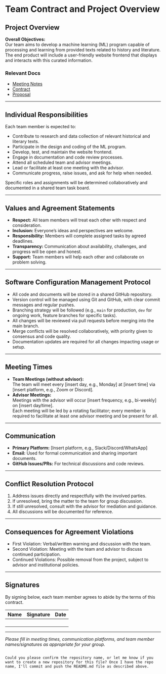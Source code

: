 # Team Contract and Project Overview

## Project Overview

**Overall Objectives:**  
Our team aims to develop a machine learning (ML) program capable of processing and learning from provided texts related to history and literature. The end product will include a user-friendly website frontend that displays and interacts with this curated information.

### Relevant Docs

- [Meeting Notes](https://docs.google.com/document/d/1zTYazFBrUcNKSXYYG3Sil48KUg2LX25lfew50AlFTLI/edit?tab=t.0)
- [Contract](https://docs.google.com/document/d/1HU5PNYD8z_Wzx6vONrB9GvUc7qkXME4gnrfXbqMdZUI/edit?tab=t.0)
- [Proposal](https://docs.google.com/document/d/1VOufFqSP2i1Cwe3wolJzSFsuPW4WJDnXQBxCUmPc7Qw/edit?tab=t.0)
---

## Individual Responsibilities

Each team member is expected to:
- Contribute to research and data collection of relevant historical and literary texts.
- Participate in the design and coding of the ML program.
- Develop, test, and maintain the website frontend.
- Engage in documentation and code review processes.
- Attend all scheduled team and advisor meetings.
- Lead or facilitate at least one meeting with the advisor.
- Communicate progress, raise issues, and ask for help when needed.

Specific roles and assignments will be determined collaboratively and documented in a shared team task board.

---

## Values and Agreement Statements

- **Respect:** All team members will treat each other with respect and consideration.
- **Inclusion:** Everyone’s ideas and perspectives are welcome.
- **Responsibility:** Members will complete assigned tasks by agreed deadlines.
- **Transparency:** Communication about availability, challenges, and progress will be open and honest.
- **Support:** Team members will help each other and collaborate on problem solving.

---

## Software Configuration Management Protocol

- All code and documents will be stored in a shared GitHub repository.
- Version control will be managed using Git and GitHub, with clear commit messages and regular pushes.
- Branching strategy will be followed (e.g., `main` for production, `dev` for ongoing work, feature branches for specific tasks).
- All changes will be reviewed via pull requests before merging into the main branch.
- Merge conflicts will be resolved collaboratively, with priority given to consensus and code quality.
- Documentation updates are required for all changes impacting usage or setup.

---

## Meeting Times

- **Team Meetings (without advisor):**  
  The team will meet every [insert day, e.g., Monday] at [insert time] via [insert platform, e.g., Zoom or Discord].
- **Advisor Meetings:**  
  Meetings with the advisor will occur [insert frequency, e.g., bi-weekly] on [insert day/time].  
  Each meeting will be led by a rotating facilitator; every member is required to facilitate at least one advisor meeting and be present for all.

---

## Communication

- **Primary Platform:** [Insert platform, e.g., Slack/Discord/WhatsApp]
- **Email:** Used for formal communication and sharing important documents.
- **GitHub Issues/PRs:** For technical discussions and code reviews.

---

## Conflict Resolution Protocol

1. Address issues directly and respectfully with the involved parties.
2. If unresolved, bring the matter to the team for group discussion.
3. If still unresolved, consult with the advisor for mediation and guidance.
4. All discussions will be documented for reference.

---

## Consequences for Agreement Violations

- First Violation: Verbal/written warning and discussion with the team.
- Second Violation: Meeting with the team and advisor to discuss continued participation.
- Continued Violations: Possible removal from the project, subject to advisor and institutional policies.

---

## Signatures

By signing below, each team member agrees to abide by the terms of this contract.

| Name              | Signature        | Date       |
|-------------------|-----------------|------------|
|                   |                 |            |
|                   |                 |            |
|                   |                 |            |
|                   |                 |            |

---

*Please fill in meeting times, communication platforms, and team member names/signatures as appropriate for your group.*
````It looks like you want to commit and push the README file we created. To proceed, I need the repository name (under your account JonCGroberg) where you'd like this README.md to be added.

Could you please confirm the repository name, or let me know if you want to create a new repository for this file? Once I have the repo name, I'll commit and push the README.md file as described above.

